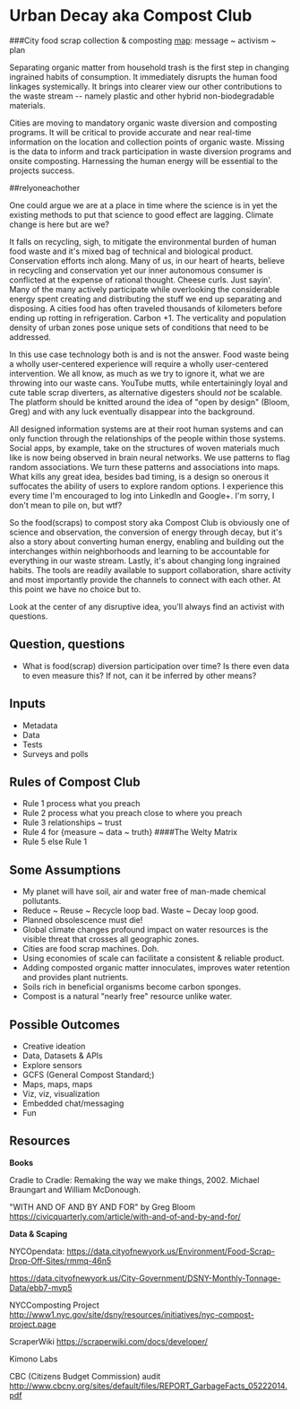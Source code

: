 Urban Decay aka Compost Club
=========

###City food scrap collection & composting [map](https://mashcode.github.io/NYCompost/): message ~ activism ~ plan

Separating organic matter from household trash is the first step in changing ingrained habits of consumption. It immediately disrupts the human food linkages systemically. It brings into clearer view our other contributions to the waste stream -- namely plastic and other hybrid non-biodegradable materials.


Cities are moving to mandatory organic waste diversion and composting programs. It will be critical to provide accurate and near real-time information on the location and collection points of organic waste. Missing is the data to inform  and track participation in waste diversion programs and onsite composting. Harnessing the human energy will be essential to the projects success.

##relyoneachother

One could argue we are at a place in time where the science is in yet the existing methods to put that science to good effect are lagging. Climate change is here but are we?

It falls on recycling, sigh, to mitigate the environmental burden of human food waste and it's mixed bag of technical and biological product. Conservation efforts inch along. Many of us, in our heart of hearts, believe in recycling and conservation yet our inner autonomous consumer is conflicted at the expense of rational thought. Cheese curls. Just sayin'. Many of the many actively participate while overlooking the considerable energy spent creating and distributing the stuff we end up separating and disposing. A cities food has often traveled thousands of kilometers before ending up rotting in refrigeration. Carbon +1. The verticality and population density of urban zones pose unique sets of conditions that need to be addressed.

In this use case technology both is and is not the answer. Food waste being a wholly user-centered experience will require a wholly user-centered intervention. We all know, as much as we try to ignore it, what we are throwing into our waste cans. YouTube mutts, while entertainingly loyal and cute table scrap diverters, as alternative digesters should *not* be scalable. The platform should be knitted around the idea of "open by design" (Bloom, Greg) and with any luck eventually disappear into the background.

All designed information systems are at their root human systems and can only function through the relationships of the people within those systems. Social apps, by example, take on the structures of woven materials much like is now being observed in brain neural networks. We use patterns to flag random associations. We turn these patterns and associations into maps. What kills any great idea, besides bad timing, is a design so onerous it suffocates the ability of users to explore random options. I experience this every time I'm encouraged to log into LinkedIn and Google+. I'm sorry, I don't mean to pile on, but wtf?

So the food(scraps) to compost story aka Compost Club is obviously one of science and observation, the conversion of energy through decay, but it's also a story about converting human energy, enabling and building out the interchanges within neighborhoods and learning to be accountable for everything in our waste stream. Lastly, it's about changing long ingrained habits. The tools are readily available to support collaboration, share activity and most importantly provide the channels to connect with each other. At this point we have no choice but to.

Look at the center of any disruptive idea, you'll always find an activist with questions.

## Question, questions

* What is food(scrap) diversion participation over time? Is there even data to even measure this? If not, can it be inferred by other means?

## Inputs

* Metadata
* Data
* Tests
* Surveys and polls

## Rules of Compost Club
* Rule 1 process what you preach 
* Rule 2 process what you preach close to where you preach
* Rule 3 relationships ~ trust
* Rule 4 for {measure ~ data ~ truth} ####The Welty Matrix
* Rule 5 else Rule 1

## Some Assumptions

* My planet will have soil, air and water free of man-made chemical pollutants.
* Reduce ~ Reuse ~ Recycle loop bad. Waste ~ Decay loop good. 
* Planned obsolescence must die!
* Global climate changes profound impact on water resources is the visible threat that crosses all geographic zones.
* Cities are food scrap machines. Doh.
* Using economies of scale can facilitate a consistent & reliable product.
* Adding composted organic matter innoculates, improves water retention and provides plant nutrients.
* Soils rich in beneficial organisms become carbon sponges.
* Compost is a natural "nearly free" resource unlike water.

## Possible Outcomes

* Creative ideation
* Data, Datasets & APIs
* Explore sensors
* GCFS (General Compost Standard;)
* Maps, maps, maps
* Viz, viz, visualization
* Embedded chat/messaging
* Fun

## Resources

**Books**

Cradle to Cradle: Remaking the way we make things, 2002. Michael Braungart and William McDonough.

"WITH AND OF AND BY AND FOR" by Greg Bloom https://civicquarterly.com/article/with-and-of-and-by-and-for/

<!--
Even more important will be the development of the tools and methods to monitor the health of organic compost.

*Phase 1*

The first step in this project is to map the compost collection and drop-off locations within the city. 

In parallel, we intend to prototype an inexpensive and portable temperature sensor to monitor the health of compost piles by transmitting data in real-time to a cloud database and using a simple publish/subscribe pattern like Yo, alert waste managers to temperature extremes, providing a link to the appropriate remediation information.

Development links:

Compost

  a href="http://www.soilfoodweb.com/">Dr. Elaine Ingham</a>

  http://en.permaculturescience.org/english-pages/3-earth-care/soil/d-pioneers/elaine-ingham#TOC-Beneficial-Fungi-found-in-Compost 

Temperature sensor

  Arduino schematic prototype https://blog.safaribooksonline.com/2013/07/25/an-arduino-powered-bbq-thermometer/

  Tessel node setup http://start.tessel.io/install
-->

**Data & Scaping**


  NYCOpendata: https://data.cityofnewyork.us/Environment/Food-Scrap-Drop-Off-Sites/rmmq-46n5
  
  https://data.cityofnewyork.us/City-Government/DSNY-Monthly-Tonnage-Data/ebb7-mvp5

  NYCComposting Project http://www1.nyc.gov/site/dsny/resources/initiatives/nyc-compost-project.page

  ScraperWiki https://scraperwiki.com/docs/developer/
  
  Kimono Labs

  CBC (Citizens Budget Commission) audit http://www.cbcny.org/sites/default/files/REPORT_GarbageFacts_05222014.pdf
